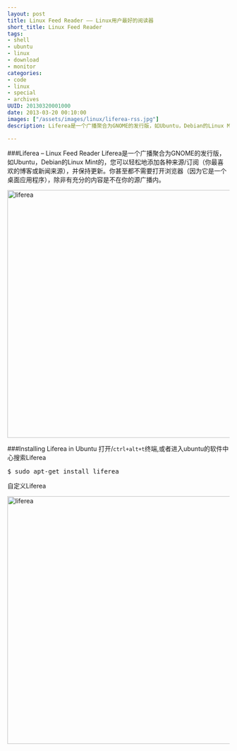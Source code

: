 ```yaml
--- 
layout: post
title: Linux Feed Reader —— Linux用户最好的阅读器
short_title: Linux Feed Reader
tags: 
- shell
- ubuntu
- linux
- download
- monitor
categories:
- code
- linux
- special
- archives
UUID: 20130320001000
date: 2013-03-20 00:10:00
images: ["/assets/images/linux/liferea-rss.jpg"]
description: Liferea是一个广播聚合为GNOME的发行版，如Ubuntu，Debian的Linux Mint的，您可以轻松地添加各种来源/订阅（你最喜欢的博客或新闻来源），并保持更新。你甚至都不需要打开浏览器（因为它是一个桌面应用程序），除非有充分的内容是不在你的源广播内。

---
```


###Liferea – Linux Feed Reader
Liferea是一个广播聚合为GNOME的发行版，如Ubuntu，Debian的Linux Mint的，您可以轻松地添加各种来源/订阅（你最喜欢的博客或新闻来源），并保持更新。你甚至都不需要打开浏览器（因为它是一个桌面应用程序），除非有充分的内容是不在你的源广播内。

<a href="{{site.static_url}}/assets/images/linux/liferea-rss.jpg" alt="liferea" rel="prettyPhoto[{{page.UUID}}]">
<img src="{{site.static_url}}/assets/images/linux/liferea-rss.jpg" width="560px"  alt="liferea" />
</a>

###Installing Liferea in Ubuntu
打开/<code>ctrl+alt+t</code>终端,或者进入ubuntu的软件中心搜索Liferea
<pre id="bash">
$ sudo apt-get install liferea
</pre>

自定义Liferea

<a href="{{site.static_url}}/assets/images/linux/liferea-settings.jpg" alt="liferea" rel="prettyPhoto[{{page.UUID}}]">
<img src="{{site.static_url}}/assets/images/linux/liferea-settings.jpg" width="560px"  alt="liferea" />
</a>


